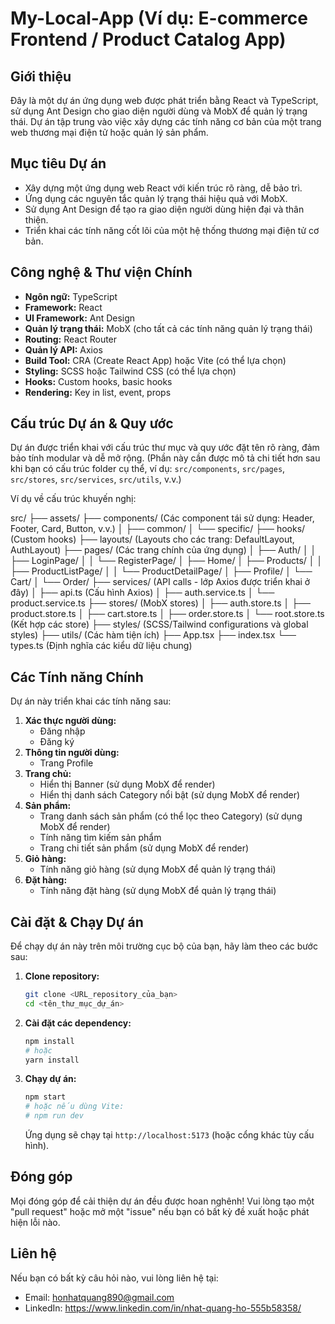 # My-Local-App (Ví dụ: E-commerce Frontend / Product Catalog App)

## Giới thiệu

Đây là một dự án ứng dụng web được phát triển bằng React và TypeScript, sử dụng Ant Design cho giao diện người dùng và MobX để quản lý trạng thái. Dự án tập trung vào việc xây dựng các tính năng cơ bản của một trang web thương mại điện tử hoặc quản lý sản phẩm.

## Mục tiêu Dự án

* Xây dựng một ứng dụng web React với kiến trúc rõ ràng, dễ bảo trì.
* Ứng dụng các nguyên tắc quản lý trạng thái hiệu quả với MobX.
* Sử dụng Ant Design để tạo ra giao diện người dùng hiện đại và thân thiện.
* Triển khai các tính năng cốt lõi của một hệ thống thương mại điện tử cơ bản.

## Công nghệ & Thư viện Chính

* **Ngôn ngữ:** TypeScript
* **Framework:** React
* **UI Framework:** Ant Design
* **Quản lý trạng thái:** MobX (cho tất cả các tính năng quản lý trạng thái)
* **Routing:** React Router
* **Quản lý API:** Axios
* **Build Tool:** CRA (Create React App) hoặc Vite (có thể lựa chọn)
* **Styling:** SCSS hoặc Tailwind CSS (có thể lựa chọn)
* **Hooks:** Custom hooks, basic hooks
* **Rendering:** Key in list, event, props

## Cấu trúc Dự án & Quy ước

Dự án được triển khai với cấu trúc thư mục và quy ước đặt tên rõ ràng, đảm bảo tính modular và dễ mở rộng.
(Phần này cần được mô tả chi tiết hơn sau khi bạn có cấu trúc folder cụ thể, ví dụ: `src/components`, `src/pages`, `src/stores`, `src/services`, `src/utils`, v.v.)

Ví dụ về cấu trúc khuyến nghị:

src/
├── assets/
├── components/ (Các component tái sử dụng: Header, Footer, Card, Button, v.v.)
│   ├── common/
│   └── specific/
├── hooks/ (Custom hooks)
├── layouts/ (Layouts cho các trang: DefaultLayout, AuthLayout)
├── pages/ (Các trang chính của ứng dụng)
│   ├── Auth/
│   │   ├── LoginPage/
│   │   └── RegisterPage/
│   ├── Home/
│   ├── Products/
│   │   ├── ProductListPage/
│   │   └── ProductDetailPage/
│   ├── Profile/
│   └── Cart/
│   └── Order/
├── services/ (API calls - lớp Axios được triển khai ở đây)
│   ├── api.ts (Cấu hình Axios)
│   ├── auth.service.ts
│   └── product.service.ts
├── stores/ (MobX stores)
│   ├── auth.store.ts
│   ├── product.store.ts
│   ├── cart.store.ts
│   ├── order.store.ts
│   └── root.store.ts (Kết hợp các store)
├── styles/ (SCSS/Tailwind configurations và global styles)
├── utils/ (Các hàm tiện ích)
├── App.tsx
├── index.tsx
└── types.ts (Định nghĩa các kiểu dữ liệu chung)


## Các Tính năng Chính

Dự án này triển khai các tính năng sau:

1.  **Xác thực người dùng:**
    * Đăng nhập
    * Đăng ký
2.  **Thông tin người dùng:**
    * Trang Profile
3.  **Trang chủ:**
    * Hiển thị Banner (sử dụng MobX để render)
    * Hiển thị danh sách Category nổi bật (sử dụng MobX để render)
4.  **Sản phẩm:**
    * Trang danh sách sản phẩm (có thể lọc theo Category) (sử dụng MobX để render)
    * Tính năng tìm kiếm sản phẩm
    * Trang chi tiết sản phẩm (sử dụng MobX để render)
5.  **Giỏ hàng:**
    * Tính năng giỏ hàng (sử dụng MobX để quản lý trạng thái)
6.  **Đặt hàng:**
    * Tính năng đặt hàng (sử dụng MobX để quản lý trạng thái)

## Cài đặt & Chạy Dự án

Để chạy dự án này trên môi trường cục bộ của bạn, hãy làm theo các bước sau:

1.  **Clone repository:**
    ```bash
    git clone <URL_repository_của_bạn>
    cd <tên_thư_mục_dự_án>
    ```

2.  **Cài đặt các dependency:**
    ```bash
    npm install
    # hoặc
    yarn install
    ```

3.  **Chạy dự án:**
    ```bash
    npm start
    # hoặc nếu dùng Vite:
    # npm run dev
    ```
    Ứng dụng sẽ chạy tại `http://localhost:5173` (hoặc cổng khác tùy cấu hình).

## Đóng góp

Mọi đóng góp để cải thiện dự án đều được hoan nghênh! Vui lòng tạo một "pull request" hoặc mở một "issue" nếu bạn có bất kỳ đề xuất hoặc phát hiện lỗi nào.

## Liên hệ

Nếu bạn có bất kỳ câu hỏi nào, vui lòng liên hệ tại:
* Email: honhatquang890@gmail.com
* LinkedIn: https://www.linkedin.com/in/nhat-quang-ho-555b58358/